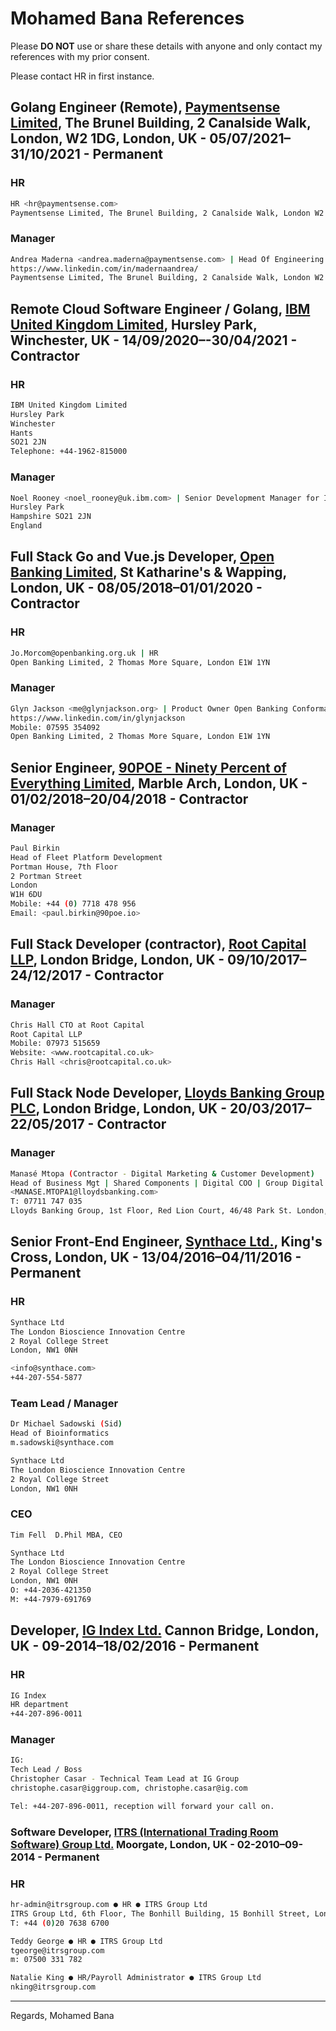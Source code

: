 # Mohamed Bana References

Please **DO NOT** use or share these details with anyone and only contact my references with my prior consent.

Please contact HR in first instance.

<!-- Please see attached `mohamed-bana_references.html` file. -->

## Golang Engineer (Remote), [Paymentsense Limited](https://www.paymentsense.com), The Brunel Building, 2 Canalside Walk, London, W2 1DG, London, UK - 05/07/2021–31/10/2021 - Permanent

### HR

```sh
HR <hr@paymentsense.com>
Paymentsense Limited, The Brunel Building, 2 Canalside Walk, London W2 1DG.
```

### Manager

```sh
Andrea Maderna <andrea.maderna@paymentsense.com> | Head Of Engineering
https://www.linkedin.com/in/madernaandrea/
Paymentsense Limited, The Brunel Building, 2 Canalside Walk, London W2 1DG.
```

## Remote Cloud Software Engineer / Golang, [IBM United Kingdom Limited](https://www.ibm.com/uk/en/), Hursley Park, Winchester, UK - 14/09/2020–-30/04/2021 - Contractor

### HR

```sh
IBM United Kingdom Limited
Hursley Park
Winchester
Hants
SO21 2JN
Telephone: +44-1962-815000
```

### Manager

```sh
Noel Rooney <noel_rooney@uk.ibm.com> | Senior Development Manager for IBM Kubernetes Services (IKS)
Hursley Park
Hampshire SO21 2JN
England
```

<!-- Telephone: +44-7917-613235 -->

## Full Stack Go and Vue.js Developer, [Open Banking Limited](https://www.openbanking.org.uk), St Katharine's & Wapping, London, UK - 08/05/2018–01/01/2020 - Contractor

### HR

```sh
Jo.Morcom@openbanking.org.uk | HR
Open Banking Limited, 2 Thomas More Square, London E1W 1YN
```

### Manager

```sh
Glyn Jackson <me@glynjackson.org> | Product Owner Open Banking Conformance Tools
https://www.linkedin.com/in/glynjackson
Mobile: 07595 354092‬
Open Banking Limited, 2 Thomas More Square, London E1W 1YN
```

## Senior Engineer, [90POE - Ninety Percent of Everything Limited](https://www.90poe.io/), Marble Arch, London, UK - 01/02/2018–20/04/2018 - Contractor

### Manager

```sh
Paul Birkin
Head of Fleet Platform Development
Portman House, 7th Floor
2 Portman Street
London
W1H 6DU
Mobile: +44 (0) 7718 478 956
Email: <paul.birkin@90poe.io>
```

## Full Stack Developer (contractor), [Root Capital LLP](https://www.rootcapital.co.uk), London Bridge, London, UK - 09/10/2017–24/12/2017 - Contractor

### Manager

```sh
Chris Hall CTO at Root Capital
Root Capital LLP
Mobile: 07973 515659
Website: <www.rootcapital.co.uk>
Chris Hall <chris@rootcapital.co.uk>
```

## Full Stack Node Developer, [Lloyds Banking Group PLC](https://www.lloydsbankinggroup.com), London Bridge, London, UK - 20/03/2017–22/05/2017 - Contractor

### Manager

```sh
Manasé Mtopa (Contractor - Digital Marketing & Customer Development)
Head of Business Mgt | Shared Components | Digital COO | Group Digital | LBG
<MANASE.MTOPA1@lloydsbanking.com>
T: 07711 747 035
Lloyds Banking Group, 1st Floor, Red Lion Court, 46/48 Park St. London, SE1 9EQ
```

## Senior Front-End Engineer, [Synthace Ltd.](https://synthace.com), King's Cross, London, UK - 13/04/2016–04/11/2016 - Permanent

### HR

```sh
Synthace Ltd
The London Bioscience Innovation Centre
2 Royal College Street
London, NW1 0NH

<info@synthace.com>
+44-207-554-5877
```

### Team Lead / Manager

```sh
Dr Michael Sadowski (Sid)
Head of Bioinformatics
m.sadowski@synthace.com

Synthace Ltd
The London Bioscience Innovation Centre
2 Royal College Street
London, NW1 0NH
```

### CEO

```sh
Tim Fell  D.Phil MBA, CEO

Synthace Ltd
The London Bioscience Innovation Centre
2 Royal College Street
London, NW1 0NH
O: +44-2036-421350
M: +44-7979-691769
```

## Developer, [IG Index Ltd.](https://www.ig.com/uk) Cannon Bridge, London, UK - 09-2014–18/02/2016 - Permanent

### HR

```sh
IG Index
HR department
+44-207-896-0011
```

### Manager

```sh
IG:
Tech Lead / Boss
Christopher Casar - Technical Team Lead at IG Group
christophe.casar@iggroup.com, christophe.casar@ig.com

Tel: +44-207-896-0011, reception will forward your call on.
```

### Software Developer, [ITRS (International Trading Room Software) Group Ltd.](https://www.itrsgroup.com) Moorgate, London, UK - 02-2010–09-2014 - Permanent

### HR

```sh
hr-admin@itrsgroup.com ● HR ● ITRS Group Ltd
ITRS Group Ltd, 6th Floor, The Bonhill Building, 15 Bonhill Street, London, EC2A 4DN,UK
T: +44 (0)20 7638 6700
```

```sh
Teddy George ● HR ● ITRS Group Ltd
tgeorge@itrsgroup.com
m: 07500 331 782
```

```sh
Natalie King ● HR/Payroll Administrator ● ITRS Group Ltd
nking@itrsgroup.com
```

----

Regards,
Mohamed Bana
